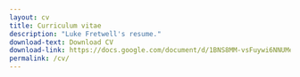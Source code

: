 ```yaml
---
layout: cv
title: Curriculum vitae
description: "Luke Fretwell's resume."
download-text: Download CV
download-link: https://docs.google.com/document/d/1BNS8MM-vsFuywi6NNUMescrH4gTMRo5qZVMRUA-G9K0/edit?usp=sharing
permalink: /cv/
---
```


